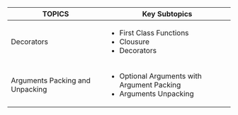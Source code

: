 | **TOPICS**  | **Key Subtopics**  |
|---|---|
| Decorators  | <ul><li>First Class Functions</li><li>Clousure</li><li>Decorators</li> |
| Arguments Packing and Unpacking  |  <ul><li>Optional Arguments with Argument Packing</li><li>Arguments Unpacking</li> </ul> 